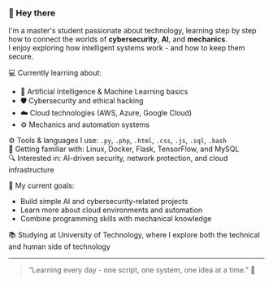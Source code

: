 ### 👋 Hey there  
I'm a master's student passionate about technology, learning step by step how to connect the worlds of **cybersecurity**, **AI**, and **mechanics**.  
I enjoy exploring how intelligent systems work - and how to keep them secure.  

💻 Currently learning about:
- 🧠 Artificial Intelligence & Machine Learning basics  
- 🛡️ Cybersecurity and ethical hacking  
- ☁️ Cloud technologies (AWS, Azure, Google Cloud)  
- ⚙️ Mechanics and automation systems  

⚙️ Tools & languages I use: `.py`, `.php`, `.html`, `.css`, `.js`, `.sql`, `.bash`  
🧩 Getting familiar with: Linux, Docker, Flask, TensorFlow, and MySQL  
🔍 Interested in: AI-driven security, network protection, and cloud infrastructure  

🌱 My current goals:
- Build simple AI and cybersecurity-related projects  
- Learn more about cloud environments and automation  
- Combine programming skills with mechanical knowledge  

📚 Studying at University of Technology, where I explore both the technical and human side of technology  

---

> “Learning every day - one script, one system, one idea at a time.” 🚀
